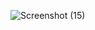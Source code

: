 ![Screenshot (15)](https://github.com/user-attachments/assets/a72f641a-2721-498b-838b-a38c204f9a48)
